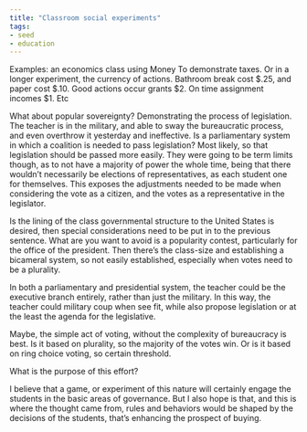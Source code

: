 ```yaml
---
title: "Classroom social experiments"
tags: 
- seed
- education
---
```


Examples: an economics class using Money 
To demonstrate taxes. Or in a longer experiment, the currency of actions.
Bathroom break cost $.25, and paper cost $.10. Good actions occur grants $2. On time assignment incomes $1. Etc

What about popular sovereignty? Demonstrating the process of legislation. 
The teacher is in the military, and able to sway the bureaucratic process, and even overthrow it yesterday and ineffective.
Is a parliamentary system in which a coalition is needed to pass legislation? Most likely, so that legislation should be passed more easily.
They were going to be term limits though, as to not have a majority of power the whole time, being that there wouldn’t necessarily be elections of representatives, as each student one for themselves. This exposes the adjustments needed to be made when considering the vote as a citizen, and the votes as a representative in the legislator. 

Is the lining of the class governmental structure to the United States is desired, then special considerations need to be put in to the previous sentence. What are you want to avoid is a popularity contest, particularly for the office of the president. Then there’s the class-size and establishing a bicameral system, so not easily established, especially when votes need to be a plurality. 

In both a parliamentary and presidential system, the teacher could be the executive branch entirely, rather than just the military. In this way, the teacher could military coup when see fit, while also propose legislation or at the least the agenda for the legislative. 

Maybe, the simple act of voting, without the complexity of bureaucracy is best. 
Is it based on plurality, so the majority of the votes win. Or is it based on ring choice voting, so certain threshold.

What is the purpose of this effort?

I believe that a game, or experiment of this nature will certainly engage the students in the basic areas of governance. But I also hope is that, and this is where the thought came from, rules and behaviors would be shaped by the decisions of the students, that’s enhancing the prospect of buying.
